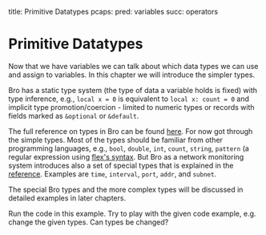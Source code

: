 title: Primitive Datatypes
pcaps: 
pred: variables
succ: operators 

Primitive Datatypes
===================

Now that we have variables we can talk about which data types we can use and assign to variables.
In this chapter we will introduce the simpler types.

Bro has a static type system (the type of data a variable holds is
fixed) with type inference, e.g., `local x = 0` is equivalent to
`local x: count = 0` and implicit type promotion/coercion - limited
to numeric types or records with fields marked as `&optional` or `&default`.

The full reference on types in Bro can be found [here](https://www.bro.org/sphinx/script-reference/types.html).
For now got through the simple types. Most of the types should be familiar from other programming languages,
e.g., `bool`, `double`, `int`, `count`, `string`, `pattern` (a regular expression using [flex's syntax](http://flex.sourceforge.net/manual/Patterns.html).
But Bro as a network monitoring system introduces also a set of special types that is explained 
in the [reference](https://www.bro.org/sphinx/script-reference/types.html).
Examples are `time`, `interval`, `port`, `addr`, and `subnet`.

The special Bro types and the more complex types will be discussed in detailed examples in later chapters. 

Run the code in this example. Try to play with the given code example, e.g. change the given types.
Can types be changed?



